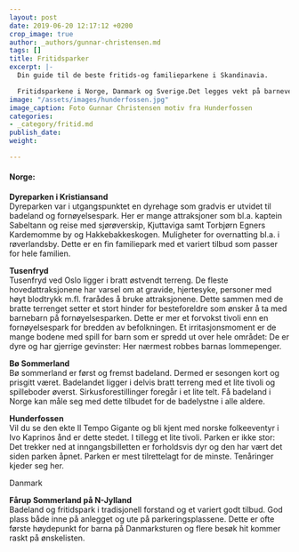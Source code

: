 ```yaml
---
layout: post
date: 2019-06-20 12:17:12 +0200
crop_image: true
author: _authors/gunnar-christensen.md
tags: []
title: Fritidsparker
excerpt: |-
  Din guide til de beste fritids-og familieparkene i Skandinavia.

  Fritidsparkene i Norge, Danmark og Sverige.Det legges vekt på barnevennlighet, tilpasning for hele familien, tilgjengelighet og totalinntrykk.
image: "/assets/images/hunderfossen.jpg"
image_caption: Foto Gunnar Christensen motiv fra Hunderfossen
categories:
- _category/fritid.md
publish_date: 
weight: 

---
```

#### Norge:

**Dyreparken i Kristiansand**  
Dyreparken var i utgangspunktet en dyrehage som gradvis er utvidet til badeland og fornøyelsespark. Her er mange attraksjoner som bl.a. kaptein Sabeltann og reise med sjørøverskip, Kjuttaviga samt Torbjørn Egners Kardemomme by og Hakkebakkeskogen. Muligheter for overnatting bl.a. i røverlandsby. Dette er en fin familiepark med et variert tilbud som passer for hele familien.

**Tusenfryd**  
Tusenfryd ved Oslo ligger i bratt østvendt terreng. De fleste hovedattraksjonene har varsel om at gravide, hjertesyke, personer med høyt blodtrykk m.fl. frarådes å bruke attraksjonene. Dette sammen med de bratte terrenget setter et stort hinder for besteforeldre som ønsker å ta med barnebarn på fornøyelsesparken. Dette er mer et forvokst tivoli enn en fornøyelsespark for bredden av befolkningen. Et irritasjonsmoment er de mange bodene med spill for barn som er spredd ut over hele området: De er dyre og har gjerrige gevinster: Her nærmest robbes barnas lommepenger.

**Bø Sommerland**  
Bø sommerland er først og fremst badeland. Dermed er sesongen kort og prisgitt været. Badelandet ligger i delvis bratt terreng med et lite tivoli og spilleboder øverst. Sirkusforestillinger foregår i et lite telt. Få badeland i Norge kan måle seg med dette tilbudet for de badelystne i alle aldere.

**Hunderfossen**  
Vil du se den ekte Il Tempo Gigante og bli kjent med norske folkeeventyr i Ivo Kaprinos ånd er dette stedet. I tillegg et lite tivoli. Parken er ikke stor: Det trekker ned at inngangsbilletten er forholdsvis dyr og den har vært det siden parken åpnet. Parken er mest tilrettelagt for de minste. Tenåringer kjeder seg her.

Danmark

**Fårup Sommerland på N-Jylland**  
Badeland og fritidspark i tradisjonell forstand og et variert godt tilbud. God plass både inne på anlegget og ute på parkeringsplassene. Dette er ofte første høydepunkt for barna på Danmarksturen og flere besøk hit kommer raskt på ønskelisten.